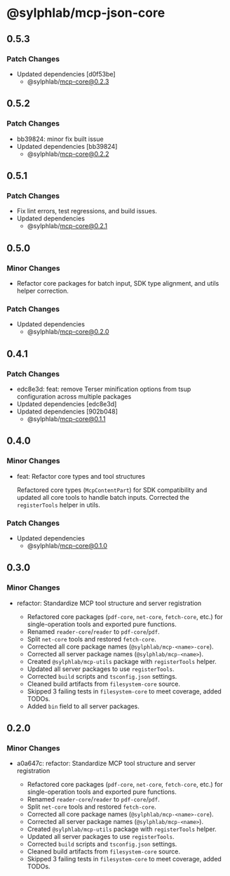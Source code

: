 # @sylphlab/mcp-json-core

## 0.5.3

### Patch Changes

- Updated dependencies [d0f53be]
  - @sylphlab/mcp-core@0.2.3

## 0.5.2

### Patch Changes

- bb39824: minor fix built issue
- Updated dependencies [bb39824]
  - @sylphlab/mcp-core@0.2.2

## 0.5.1

### Patch Changes

- Fix lint errors, test regressions, and build issues.
- Updated dependencies
  - @sylphlab/mcp-core@0.2.1

## 0.5.0

### Minor Changes

- Refactor core packages for batch input, SDK type alignment, and utils helper correction.

### Patch Changes

- Updated dependencies
  - @sylphlab/mcp-core@0.2.0

## 0.4.1

### Patch Changes

- edc8e3d: feat: remove Terser minification options from tsup configuration across multiple packages
- Updated dependencies [edc8e3d]
- Updated dependencies [902b048]
  - @sylphlab/mcp-core@0.1.1

## 0.4.0

### Minor Changes

- feat: Refactor core types and tool structures

  Refactored core types (`McpContentPart`) for SDK compatibility and updated all core tools to handle batch inputs. Corrected the `registerTools` helper in utils.

### Patch Changes

- Updated dependencies
  - @sylphlab/mcp-core@0.1.0

## 0.3.0

### Minor Changes

- refactor: Standardize MCP tool structure and server registration

  - Refactored core packages (`pdf-core`, `net-core`, `fetch-core`, etc.) for single-operation tools and exported pure functions.
  - Renamed `reader-core`/`reader` to `pdf-core`/`pdf`.
  - Split `net-core` tools and restored `fetch-core`.
  - Corrected all core package names (`@sylphlab/mcp-<name>-core`).
  - Corrected all server package names (`@sylphlab/mcp-<name>`).
  - Created `@sylphlab/mcp-utils` package with `registerTools` helper.
  - Updated all server packages to use `registerTools`.
  - Corrected `build` scripts and `tsconfig.json` settings.
  - Cleaned build artifacts from `filesystem-core` source.
  - Skipped 3 failing tests in `filesystem-core` to meet coverage, added TODOs.
  - Added `bin` field to all server packages.

## 0.2.0

### Minor Changes

- a0a647c: refactor: Standardize MCP tool structure and server registration

  - Refactored core packages (`pdf-core`, `net-core`, `fetch-core`, etc.) for single-operation tools and exported pure functions.
  - Renamed `reader-core`/`reader` to `pdf-core`/`pdf`.
  - Split `net-core` tools and restored `fetch-core`.
  - Corrected all core package names (`@sylphlab/mcp-<name>-core`).
  - Corrected all server package names (`@sylphlab/mcp-<name>`).
  - Created `@sylphlab/mcp-utils` package with `registerTools` helper.
  - Updated all server packages to use `registerTools`.
  - Corrected `build` scripts and `tsconfig.json` settings.
  - Cleaned build artifacts from `filesystem-core` source.
  - Skipped 3 failing tests in `filesystem-core` to meet coverage, added TODOs.
